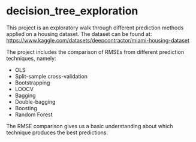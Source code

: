 
<!-- README.md is generated from README.Rmd. Please edit that file -->

# decision_tree_exploration

<!-- badges: start -->
<!-- badges: end -->

This project is an exploratory walk through different prediction methods
applied on a housing dataset. The dataset can be found at:
<https://www.kaggle.com/datasets/deepcontractor/miami-housing-dataset>

The project includes the comparison of RMSEs from different prediction
techniques, namely:

- OLS
- Split-sample cross-validation
- Bootstrapping
- LOOCV
- Bagging
- Double-bagging
- Boosting
- Random Forest

The RMSE comparison gives us a basic understanding about which technique
produces the best predictions.

